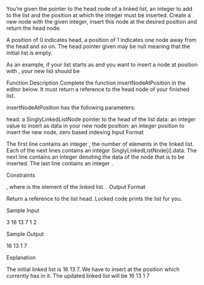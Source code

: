 You’re given the pointer to the head node of a linked list, an integer to add to the list and the position at which the integer must be inserted. Create a new node with the given integer, insert this node at the desired position and return the head node.

A position of 0 indicates head, a position of 1 indicates one node away from the head and so on. The head pointer given may be null meaning that the initial list is empty.

As an example, if your list starts as  and you want to insert a node at position  with , your new list should be 

Function Description Complete the function insertNodeAtPosition in the editor below. It must return a reference to the head node of your finished list.

insertNodeAtPosition has the following parameters:

head: a SinglyLinkedListNode pointer to the head of the list
data: an integer value to insert as data in your new node
position: an integer position to insert the new node, zero based indexing
Input Format

The first line contains an integer , the number of elements in the linked list.
Each of the next  lines contains an integer SinglyLinkedListNode[i].data.
The next line contains an integer  denoting the data of the node that is to be inserted.
The last line contains an integer .

Constraints

, where  is the  element of the linked list.
.
Output Format

Return a reference to the list head. Locked code prints the list for you.

Sample Input

3
16
13
7
1
2

Sample Output

16 13 1 7

Explanation

The initial linked list is 16 13 7. We have to insert  at the position  which currently has  in it. The updated linked list will be 16 13 1 7
